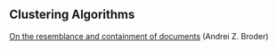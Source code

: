 ## Clustering Algorithms

[On the resemblance and containment of documents](https://www.cs.princeton.edu/courses/archive/spr05/cos598E/bib/broder97resemblance.pdf) (Andrei Z. Broder)
